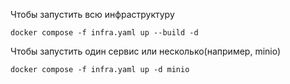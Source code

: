 Чтобы запустить всю инфраструктуру
```
docker compose -f infra.yaml up --build -d 
```

Чтобы запустить один сервис или несколько(например, minio)
```
docker compose -f infra.yaml up -d minio
```